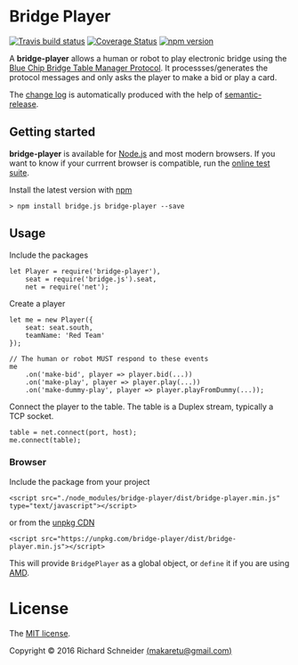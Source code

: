 # Bridge Player

[![Travis build status](https://travis-ci.org/richardschneider/bridge-player.svg)](https://travis-ci.org/richardschneider/bridge-player)
[![Coverage Status](https://coveralls.io/repos/github/richardschneider/bridge-player/badge.svg?branch=master)](https://coveralls.io/github/richardschneider/bridge-player?branch=master)
 [![npm version](https://badge.fury.io/js/bridge-player.svg)](https://badge.fury.io/js/bridge-player) 
 
A **bridge-player** allows a human or robot to play electronic bridge using the [Blue Chip Bridge Table Manager Protocol](http://www.bluechipbridge.co.uk/protocol.htm). It processses/generates the protocol messages and only asks the player to make a bid or
play a card.

The [change log](https://github.com/richardschneider/bridge-player/releases) is automatically produced with
the help of [semantic-release](https://github.com/semantic-release/semantic-release).

## Getting started

**bridge-player** is available for [Node.js](https://nodejs.org) and most modern browsers.  If you want to know if your currrent browser is compatible, run the [online test suite](https://unpkg.com/bridge-player/test/index.html).

Install the latest version with [npm](http://blog.npmjs.org/post/85484771375/how-to-install-npm)

    > npm install bridge.js bridge-player --save

## Usage

Include the packages

    let Player = require('bridge-player'),
        seat = require('bridge.js').seat,
        net = require('net');

Create a player

    let me = new Player({
        seat: seat.south,
        teamName: 'Red Team'
    });
    
    // The human or robot MUST respond to these events
    me
        .on('make-bid', player => player.bid(...))
        .on('make-play', player => player.play(...))
        .on('make-dummy-play', player => player.playFromDummy(...));

Connect the player to the table.  The table is a Duplex stream, typically a TCP socket.

    table = net.connect(port, host);
    me.connect(table);
    
### Browser

Include the package from your project

    <script src="./node_modules/bridge-player/dist/bridge-player.min.js" type="text/javascript"></script>

or from the [unpkg CDN](https://unpkg.com)

    <script src="https://unpkg.com/bridge-player/dist/bridge-player.min.js"></script>

This will provide `BridgePlayer` as a global object, or `define` it if you are using [AMD](https://en.wikipedia.org/wiki/Asynchronous_module_definition).

# License
The [MIT license](LICENSE).

Copyright © 2016 Richard Schneider [(makaretu@gmail.com)](mailto:makaretu@gmail.com?subject=bridge+player)